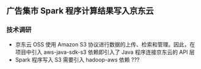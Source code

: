 ## 广告集市 Spark 程序计算结果写入京东云  

### 技术调研
* 京东云 OSS 使用 Amazon S3 协议进行数据的上传、检索和管理。因此，在项目中引入 aws-java-sdk-s3 依赖即引入了 Java 程序连接京东云的 API 层
* Spark 程序写入 S3 需要引入 hadoop-aws 依赖 ???